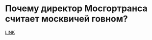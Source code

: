 # Почему директор Мосгортранса считает москвичей говном?



[LINK](https://varlamov.ru/1698296.html)